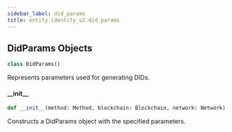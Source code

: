 ```yaml
---
sidebar_label: did_params
title: entity.identity_v2.did_params
---
```


## DidParams Objects

```python
class DidParams()
```

Represents parameters used for generating DIDs.

#### \_\_init\_\_

```python
def __init__(method: Method, blockchain: Blockchain, network: Network) -> None
```

Constructs a DidParams object with the specified parameters.



